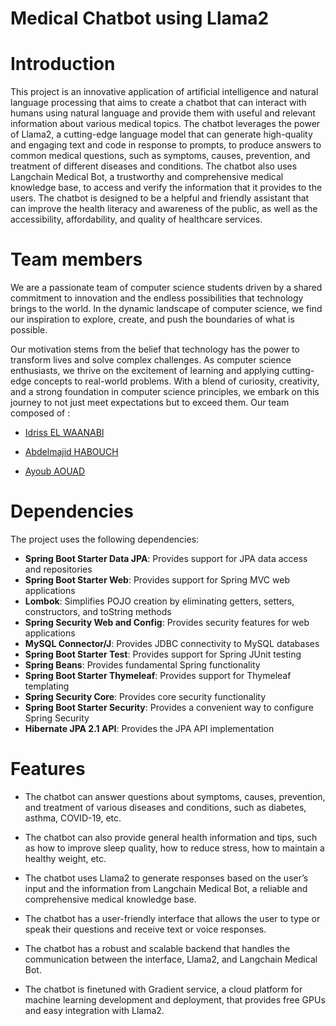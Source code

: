 # Medical Chatbot using Llama2
# Introduction 

This project is an innovative application of artificial intelligence and natural language processing that aims to create a chatbot that can interact with humans using natural language and provide them with useful and relevant information about various medical topics. The chatbot leverages the power of Llama2, a cutting-edge language model that can generate high-quality and engaging text and code in response to prompts, to produce answers to common medical questions, such as symptoms, causes, prevention, and treatment of different diseases and conditions. The chatbot also uses Langchain Medical Bot, a trustworthy and comprehensive medical knowledge base, to access and verify the information that it provides to the users. The chatbot is designed to be a helpful and friendly assistant that can improve the health literacy and awareness of the public, as well as the accessibility, affordability, and quality of healthcare services.

# Team members 
We are a passionate team of computer science students driven by a shared commitment to innovation and the endless possibilities that technology brings to the world. In the dynamic landscape of computer science, we find our inspiration to explore, create, and push the boundaries of what is possible.

Our motivation stems from the belief that technology has the power to transform lives and solve complex challenges. As computer science enthusiasts, we thrive on the excitement of learning and applying cutting-edge concepts to real-world problems. With a blend of curiosity, creativity, and a strong foundation in computer science principles, we embark on this journey to not just meet expectations but to exceed them.
Our team composed of : 

* [Idriss EL WAANABI](https://github.com/IDRISSELWAANABI)


* [Abdelmajid HABOUCH](https://github.com/mjiid)


* [Ayoub AOUAD](https://github.com/aouadayoub)

# Dependencies

The project uses the following dependencies:

* **Spring Boot Starter Data JPA**: Provides support for JPA data access and repositories
* **Spring Boot Starter Web**: Provides support for Spring MVC web applications
* **Lombok**: Simplifies POJO creation by eliminating getters, setters, constructors, and toString methods
* **Spring Security Web and Config**: Provides security features for web applications
* **MySQL Connector/J**: Provides JDBC connectivity to MySQL databases
* **Spring Boot Starter Test**: Provides support for Spring JUnit testing
* **Spring Beans**: Provides fundamental Spring functionality
* **Spring Boot Starter Thymeleaf**: Provides support for Thymeleaf templating
* **Spring Security Core**: Provides core security functionality
* **Spring Boot Starter Security**: Provides a convenient way to configure Spring Security
* **Hibernate JPA 2.1 API**: Provides the JPA API implementation







# Features
* The chatbot can answer questions about symptoms, causes, prevention, and treatment of various diseases and conditions, such as diabetes, asthma, COVID-19, etc.

* The chatbot can also provide general health information and tips, such as how to improve sleep quality, how to reduce stress, how to maintain a healthy weight, etc.

* The chatbot uses Llama2 to generate responses based on the user’s input and the information from Langchain Medical Bot, a reliable and comprehensive medical knowledge base.

* The chatbot has a user-friendly interface that allows the user to type or speak their questions and receive text or voice responses.

* The chatbot has a robust and scalable backend that handles the communication between the interface, Llama2, and Langchain Medical Bot.

* The chatbot is finetuned with Gradient service, a cloud platform for machine learning development and deployment, that provides free GPUs and easy integration with Llama2.

